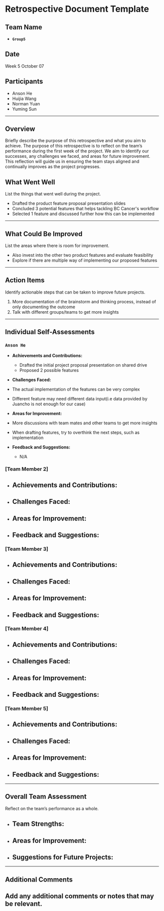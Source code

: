 # Retrospective Document Template

## Team Name

- **`Group5`**

## Date

Week 5 October 07

## Participants

- Anson He
- Huijia Wang
- Norman Yuan
- Yuming Sun

---

## Overview

Briefly describe the purpose of this retrospective and what you aim to achieve.
The purpose of this retrospective is to reflect on the team’s performance during the first week of the project. We aim to identify our successes, any challenges we faced, and areas for future improvement. This reflection will guide us in ensuring the team stays aligned and continually improves as the project progresses.

## What Went Well

List the things that went well during the project.

- Drafted the product feature proposal presentation slides
- Concluded 3 potential features that helps tackling BC Cancer's workflow
- Selected 1 feature and discussed further how this can be implemented

---

## What Could Be Improved

List the areas where there is room for improvement.

- Also invest into the other two product features and evaluate feasibility
- Explore if there are multiple way of implementing our proposed features 

---

## Action Items

Identify actionable steps that can be taken to improve future projects.

1. More documentation of the brainstorm and thinking process, instead of only documenting the outcome
2. Talk with different groups/teams to get more insights

---

## Individual Self-Assessments

### `Anson He`

- **Achievements and Contributions:**

  - Drafted the initial project proposal presentation on shared drive
  - Proposed 2 possible features

- **Challenges Faced:**

- The actual implementation of the features can be very complex
- Different feature may need different data input(i.e data provided by Juancho is not enough for our case)

- **Areas for Improvement:**

- More discussions with team mates and other teams to get more insights
- When drafting features, try to overthink the next steps, such as implementation

- **Feedback and Suggestions:**

  - N/A

### [Team Member 2]
- **Achievements and Contributions:**
  -
- **Challenges Faced:**
  -
- **Areas for Improvement:**
  -
- **Feedback and Suggestions:**
  -

### [Team Member 3]
- **Achievements and Contributions:**
  -
- **Challenges Faced:**
  -
- **Areas for Improvement:**
  -
- **Feedback and Suggestions:**
  -

### [Team Member 4]
- **Achievements and Contributions:**
  -
- **Challenges Faced:**
  -
- **Areas for Improvement:**
  -
- **Feedback and Suggestions:**
  -

### [Team Member 5]
- **Achievements and Contributions:**
  -
- **Challenges Faced:**
  -
- **Areas for Improvement:**
  -
- **Feedback and Suggestions:**
  -

---

## Overall Team Assessment
Reflect on the team’s performance as a whole.
- **Team Strengths:**
  -
- **Areas for Improvement:**
  -
- **Suggestions for Future Projects:**
  -

---

## Additional Comments
Add any additional comments or notes that may be relevant.
-
